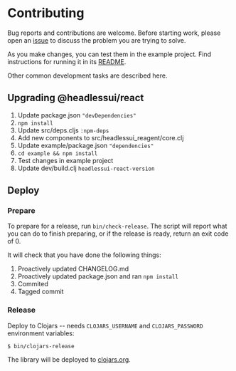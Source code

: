 # Contributing

Bug reports and contributions are welcome. Before starting work, please open an
[issue](https://github.com/mainej/headlessui-reagent/issues) to discuss the
problem you are trying to solve.

As you make changes, you can test them in the example project. Find instructions
for running it in its [README](example/README.md).

Other common development tasks are described here.

## Upgrading @headlessui/react

1. Update package.json `"devDependencies"`
1. `npm install`
1. Update src/deps.cljs `:npm-deps`
1. Add new components to src/headlessui_reagent/core.clj
1. Update example/package.json `"dependencies"`
1. `cd example && npm install`
1. Test changes in example project
1. Update dev/build.clj `headlessui-react-version`

## Deploy

### Prepare

To prepare for a release, run `bin/check-release`. The script will report what
you can do to finish preparing, or if the release is ready, return an exit code
of 0.

It will check that you have done the following things:

1. Proactively updated CHANGELOG.md
2. Proactively updated package.json and ran `npm install`
3. Commited
4. Tagged commit


### Release

Deploy to Clojars -- needs `CLOJARS_USERNAME` and `CLOJARS_PASSWORD` environment
variables:

    $ bin/clojars-release

The library will be deployed to [clojars.org][clojars].

[clojars]: https://clojars.org/com.github.mainej/headlessui-reagent
